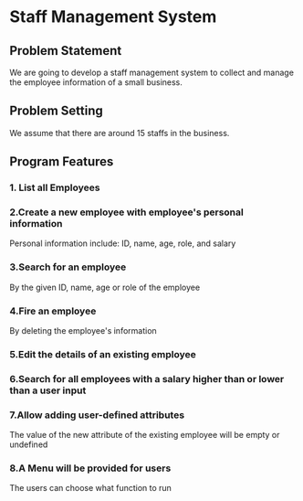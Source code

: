 # Staff Management System
## Problem Statement
We are going to develop a staff management system to collect and manage the employee information of a small business.
## Problem Setting
We assume that there are around 15 staffs in the business.
## Program Features
### 1. List all Employees
### 2.Create a new employee with employee's personal information
Personal information include: ID, name, age, role, and salary
### 3.Search for an employee 
By the given ID, name, age or role of the employee
### 4.Fire an employee
By deleting the employee's information
### 5.Edit the details of an existing employee
### 6.Search for all employees with a salary higher than or lower than a user input
### 7.Allow adding user-defined attributes
The value of the new attribute of the existing employee will be empty or undefined
### 8.A Menu will be provided for users
The users can choose what function to run 


